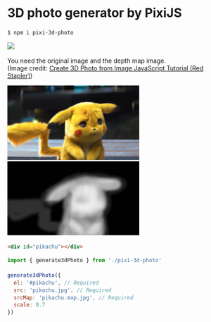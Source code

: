 # 3D photo generator by PixiJS

```bash
$ npm i pixi-3d-photo
```

<img src="https://github.com/ParkYoungWoong/pixi-3d-photo/blob/master/assets/sample.gif" width="500" />

You need the original image and the depth map image.<br />
(Image credit: [Create 3D Photo from Image JavaScript Tutorial (Red Stapler)](https://redstapler.co/3d-photo-from-image-javascript-tutorial/))

<img src="https://github.com/ParkYoungWoong/pixi-3d-photo/blob/master/assets/pikachu.jpg" width="300" />
<br />  
<img src="https://github.com/ParkYoungWoong/pixi-3d-photo/blob/master/assets/pikachu.map.jpg" width="300" />

```html
<div id="pikachu"></div>
```

```js
import { generate3dPhoto } from './pixi-3d-photo'

generate3dPhoto({
  el: '#pikachu', // Required
  src: 'pikachu.jpg', // Required
  srcMap: 'pikachu.map.jpg', // Required
  scale: 0.7 
})
```
